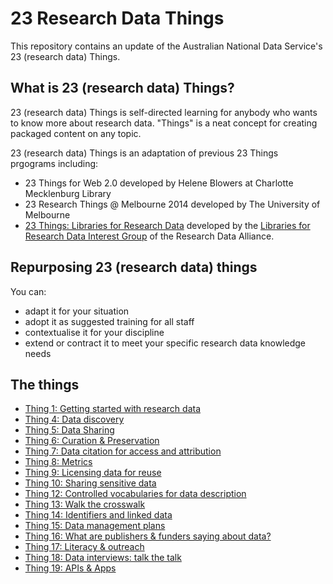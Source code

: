 # 23 Research Data Things

This repository contains an update of the Australian National Data Service's
23 (research data) Things.

## What is 23 (research data) Things?

23 (research data) Things is self-directed learning for anybody who wants to know more about research data. "Things" is a neat concept for creating packaged content on any topic.

23 (research data) Things is an adaptation of previous 23 Things prgograms including:

* 23 Things for Web 2.0 developed by Helene Blowers at Charlotte Mecklenburg Library
* 23 Research Things @ Melbourne 2014 developed by The University of Melbourne
* [23 Things: Libraries for Research Data](https://b2share.eudat.eu/api/files/24b4d6a7-98db-4f50-8ee1-f1a1b652fb42/23Things_Libraries_For_Research_Data_en.pdf) developed by the [Libraries for Research Data Interest Group](https://www.rd-alliance.org/groups/libraries-research-data.html) of the Research Data Alliance.

## Repurposing 23 (research data) things

You can:

* adapt it for your situation
* adopt it as suggested training for all staff
* contextualise it for your discipline
* extend or contract it to meet your specific research data knowledge needs

## The things

* [Thing 1: Getting started with research data](things/thing-1.md)
* [Thing 4: Data discovery](things/thing-4.md)
* [Thing 5: Data Sharing](things/thing-5.md)
* [Thing 6: Curation & Preservation](thing/thing-6.md)
* [Thing 7: Data citation for access and attribution](things/thing-7.md)
* [Thing 8: Metrics](thing/thing-8.md)
* [Thing 9: Licensing data for reuse](things/thing-9.md)
* [Thing 10: Sharing sensitive data](things/thing-10.md)
* [Thing 12: Controlled vocabularies for data description](things/thing-12.md)
* [Thing 13: Walk the crosswalk](thing/thing-13.md)
* [Thing 14: Identifiers and linked data](things/thing-14.md)
* [Thing 15: Data management plans](things/thing-15.md)
* [Thing 16: What are publishers & funders saying about data?](things/thing-16.md)
* [Thing 17: Literacy & outreach](things/thing-17.md)
* [Thing 18: Data interviews: talk the talk](things/thing-18.md)
* [Thing 19: APIs & Apps](thing/thing-19.md)

